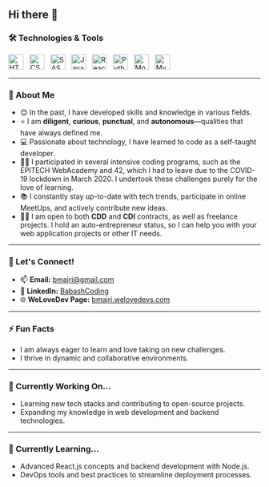 
## Hi there 👋

### 🛠️ Technologies & Tools
<p>
  <img alt="HTML5" width="30px" src="https://cdn.jsdelivr.net/gh/devicons/devicon/icons/html5/html5-original.svg" /> &nbsp;
  <img alt="CSS3" width="30px" src="https://cdn.jsdelivr.net/gh/devicons/devicon/icons/css3/css3-original-wordmark.svg" /> &nbsp;
  <img alt="SASS" width="30px" src="https://cdn.jsdelivr.net/gh/devicons/devicon/icons/sass/sass-original.svg" /> &nbsp;
  <img alt="JavaScript" width="30px" src="https://cdn.jsdelivr.net/gh/devicons/devicon/icons/javascript/javascript-original.svg" /> &nbsp;
  <img alt="React.js" width="30px" src="https://cdn.jsdelivr.net/gh/devicons/devicon/icons/react/react-original-wordmark.svg" /> &nbsp;
  <img alt="Python" width="30px" src="https://cdn.jsdelivr.net/gh/devicons/devicon/icons/python/python-original-wordmark.svg" /> &nbsp;
  <img alt="MongoDB" width="30px" src="https://cdn.jsdelivr.net/gh/devicons/devicon/icons/mongodb/mongodb-original-wordmark.svg" /> &nbsp;
  <img alt="MySQL" width="30px" src="https://cdn.jsdelivr.net/gh/devicons/devicon/icons/mysql/mysql-original-wordmark.svg" />
</p>

---

### 👋 About Me
- 😊 In the past, I have developed skills and knowledge in various fields.
- ⭐ I am **diligent**, **curious**, **punctual**, and **autonomous**—qualities that have always defined me.
- 💻 Passionate about technology, I have learned to code as a self-taught developer.
- 🏊‍♂️ I participated in several intensive coding programs, such as the EPITECH WebAcademy and 42, which I had to leave due to the COVID-19 lockdown in March 2020. I undertook these challenges purely for the love of learning.
- 📚 I constantly stay up-to-date with tech trends, participate in online MeetUps, and actively contribute new ideas.
- 👨‍💻 I am open to both **CDD** and **CDI** contracts, as well as freelance projects. I hold an auto-entrepreneur status, so I can help you with your web application projects or other IT needs.

---

### 🤝 Let's Connect!
- 📫 **Email:** [bmajri@gmail.com](mailto:bmajri@gmail.com)
- 💼 **LinkedIn:** [BabashCoding](https://www.linkedin.com/in/bmajri/)
- 🌐 **WeLoveDev Page:** [bmajri.welovedevs.com](https://bmajri.welovedevs.com)

---

### ⚡ Fun Facts
- I am always eager to learn and love taking on new challenges.
- I thrive in dynamic and collaborative environments.

---

### 🔭 Currently Working On...
- Learning new tech stacks and contributing to open-source projects.
- Expanding my knowledge in web development and backend technologies.

---

### 🌱 Currently Learning...
- Advanced React.js concepts and backend development with Node.js.
- DevOps tools and best practices to streamline deployment processes.
